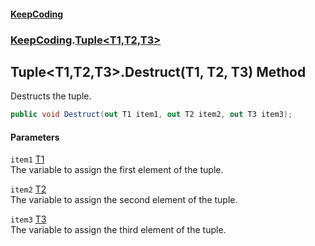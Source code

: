 #### [KeepCoding](index.md 'index')
### [KeepCoding](KeepCoding.md 'KeepCoding').[Tuple&lt;T1,T2,T3&gt;](Tuple.T1.T2.T3..md 'KeepCoding.Tuple&lt;T1,T2,T3&gt;')
## Tuple&lt;T1,T2,T3&gt;.Destruct(T1, T2, T3) Method
Destructs the tuple.  
```csharp
public void Destruct(out T1 item1, out T2 item2, out T3 item3);
```
#### Parameters
<a name='KeepCoding.Tuple.T1.T2.T3..Destruct(T1.T2.T3).item1'></a>
`item1` [T1](Tuple.T1.T2.T3..md#KeepCoding.Tuple.T1.T2.T3..T1 'KeepCoding.Tuple&lt;T1,T2,T3&gt;.T1')  
The variable to assign the first element of the tuple.
  
<a name='KeepCoding.Tuple.T1.T2.T3..Destruct(T1.T2.T3).item2'></a>
`item2` [T2](Tuple.T1.T2.T3..md#KeepCoding.Tuple.T1.T2.T3..T2 'KeepCoding.Tuple&lt;T1,T2,T3&gt;.T2')  
The variable to assign the second element of the tuple.
  
<a name='KeepCoding.Tuple.T1.T2.T3..Destruct(T1.T2.T3).item3'></a>
`item3` [T3](Tuple.T1.T2.T3..md#KeepCoding.Tuple.T1.T2.T3..T3 'KeepCoding.Tuple&lt;T1,T2,T3&gt;.T3')  
The variable to assign the third element of the tuple.
  
